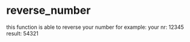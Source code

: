# reverse_number

this function is able to reverse your number 
for example: 
              your nr:   12345
              result:    54321
